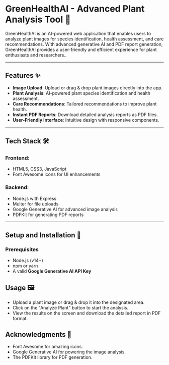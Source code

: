 # GreenHealthAI - Advanced Plant Analysis Tool 🌱

GreenHealthAI is an AI-powered web application that enables users to analyze plant images for species identification, health assessment, and care recommendations. With advanced generative AI and PDF report generation, GreenHealthAI provides a user-friendly and efficient experience for plant enthusiasts and researchers..

---

## Features ✨

- **Image Upload**: Upload or drag & drop plant images directly into the app.
- **Plant Analysis**: AI-powered plant species identification and health assessment.
- **Care Recommendations**: Tailored recommendations to improve plant health.
- **Instant PDF Reports**: Download detailed analysis reports as PDF files.
- **User-Friendly Interface**: Intuitive design with responsive components.

---

## Tech Stack 🛠️

### Frontend:
- HTML5, CSS3, JavaScript
- Font Awesome icons for UI enhancements

### Backend:
- Node.js with Express
- Multer for file uploads
- Google Generative AI for advanced image analysis
- PDFKit for generating PDF reports

---

## Setup and Installation 🚀

### Prerequisites
- Node.js (v14+)
- npm or yarn
- A valid **Google Generative AI API Key**

## Usage 🖼️

- Upload a plant image or drag & drop it into the designated area.
- Click on the "Analyze Plant" button to start the analysis.
- View the results on the screen and download the detailed report in PDF format.

## Acknowledgments 💖

- Font Awesome for amazing icons.
- Google Generative AI for powering the image analysis.
- The PDFKit library for PDF generation.


